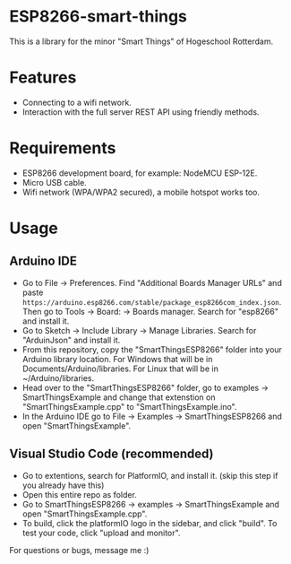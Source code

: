 # ESP8266-smart-things

This is a library for the minor "Smart Things" of Hogeschool Rotterdam.

# Features

* Connecting to a wifi network.
* Interaction with the full server REST API using friendly methods.

# Requirements

* ESP8266 development board, for example: NodeMCU ESP-12E.
* Micro USB cable.
* Wifi network (WPA/WPA2 secured), a mobile hotspot works too.

# Usage

## Arduino IDE

* Go to File -> Preferences. Find "Additional Boards Manager URLs" and paste `https://arduino.esp8266.com/stable/package_esp8266com_index.json`. Then go to Tools -> Board: -> Boards manager. Search for "esp8266" and install it.
* Go to Sketch -> Include Library -> Manage Libraries. Search for "ArduinJson" and install it.
* From this repository, copy the "SmartThingsESP8266" folder into your Arduino library location. For Windows that will be in Documents/Arduino/libraries. For Linux that will be in ~/Arduino/libraries.
* Head over to the "SmartThingsESP8266" folder, go to examples -> SmartThingsExample and change that extenstion on "SmartThingsExample.cpp" to "SmartThingsExample.ino".
* In the Arduino IDE go to File -> Examples -> SmartThingsESP8266 and open "SmartThingsExample".

## Visual Studio Code (recommended)

* Go to extentions, search for PlatformIO, and install it. (skip this step if you already have this)
* Open this entire repo as folder.
* Go to SmartThingsESP8266 -> examples -> SmartThingsExample and open "SmartThingsExample.cpp".
* To build, click the platformIO logo in the sidebar, and click "build". To test your code, click "upload and monitor".

For questions or bugs, message me :)
